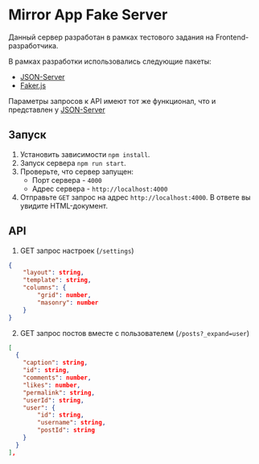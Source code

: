 # Mirror App Fake Server

Данный сервер разработан в рамках тестового задания на Frontend-разработчика.

В рамках разработки использовались следующие пакеты:

- [JSON-Server](json-server)
- [Faker.js](faker-js)

Параметры запросов к API имеют тот же функционал, что и представлен у [JSON-Server](json-server)

## Запуск

1. Установить зависимости `npm install`.
2. Запуск сервера `npm run start`.
3. Проверьте, что сервер запущен:
   - Порт сервера - `4000`
   - Адрес сервера - `http://localhost:4000`
4. Отправьте `GET` запрос на адрес `http://localhost:4000`. В ответе вы увидите HTML-документ.

## API

1. GET запрос настроек (`/settings`)

```json
{
    "layout": string,
    "template": string,
    "columns": {
        "grid": number,
        "masonry": number
    }
}
```

2. GET запрос постов вместе с пользователем (`/posts?_expand=user`)

```json
[
  {
    "caption": string,
    "id": string,
    "comments": number,
    "likes": number,
    "permalink": string,
    "userId": string,
    "user": {
        "id": string,
        "username": string,
        "postId": string
    }
  }
],
```

[json-server]: https://www.npmjs.com/package/json-server
[faker-js]: https://fakerjs.dev/
